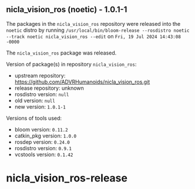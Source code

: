 ## nicla_vision_ros (noetic) - 1.0.1-1

The packages in the `nicla_vision_ros` repository were released into the `noetic` distro by running `/usr/local/bin/bloom-release --rosdistro noetic --track noetic nicla_vision_ros --edit` on `Fri, 19 Jul 2024 14:43:08 -0000`

The `nicla_vision_ros` package was released.

Version of package(s) in repository `nicla_vision_ros`:

- upstream repository: https://github.com/ADVRHumanoids/nicla_vision_ros.git
- release repository: unknown
- rosdistro version: `null`
- old version: `null`
- new version: `1.0.1-1`

Versions of tools used:

- bloom version: `0.11.2`
- catkin_pkg version: `1.0.0`
- rosdep version: `0.24.0`
- rosdistro version: `0.9.1`
- vcstools version: `0.1.42`


# nicla_vision_ros-release